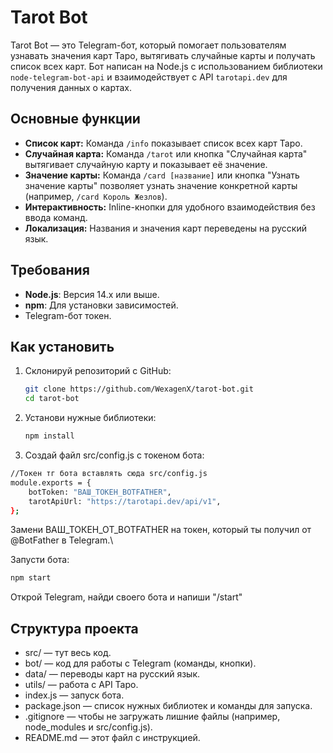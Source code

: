 # Tarot Bot

Tarot Bot — это Telegram-бот, который помогает пользователям узнавать значения карт Таро, вытягивать случайные карты и получать список всех карт. Бот написан на Node.js с использованием библиотеки `node-telegram-bot-api` и взаимодействует с API `tarotapi.dev` для получения данных о картах.

## Основные функции
- **Список карт:** Команда `/info` показывает список всех карт Таро.
- **Случайная карта:** Команда `/tarot` или кнопка "Случайная карта" вытягивает случайную карту и показывает её значение.
- **Значение карты:** Команда `/card [название]` или кнопка "Узнать значение карты" позволяет узнать значение конкретной карты (например, `/card Король Жезлов`).
- **Интерактивность:** Inline-кнопки для удобного взаимодействия без ввода команд.
- **Локализация:** Названия и значения карт переведены на русский язык.

## Требования
- **Node.js**: Версия 14.x или выше.
- **npm**: Для установки зависимостей.
- Telegram-бот токен.

## Как установить
1. Склонируй репозиторий с GitHub:
   ```bash
   git clone https://github.com/WexagenX/tarot-bot.git
   cd tarot-bot
   
2. Установи нужные библиотеки:
   ```bash
   npm install

3. Создай файл src/config.js с токеном бота:
```bash
//Токен тг бота вставлять сюда src/config.js
module.exports = {
    botToken: "ВАШ_ТОКЕН_BOTFATHER",
    tarotApiUrl: "https://tarotapi.dev/api/v1",
};
```
Замени ВАШ_ТОКЕН_ОТ_BOTFATHER на токен, который ты получил от @BotFather в Telegram.\

Запусти бота:
```bash
npm start
```
Открой Telegram, найди своего бота и напиши "/start"

## Структура проекта
- src/ — тут весь код.
- bot/ — код для работы с Telegram (команды, кнопки).
- data/ — переводы карт на русский язык.
- utils/ — работа с API Таро.
- index.js — запуск бота.
- package.json — список нужных библиотек и команды для запуска.
- .gitignore — чтобы не загружать лишние файлы (например, node_modules и src/config.js).
- README.md — этот файл с инструкцией.





